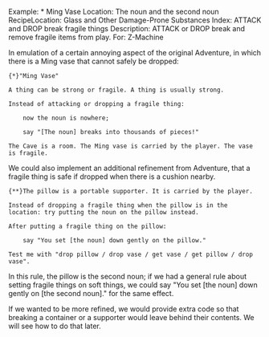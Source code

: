 Example: * Ming Vase
Location: The noun and the second noun
RecipeLocation: Glass and Other Damage-Prone Substances
Index: ATTACK and DROP break fragile things
Description: ATTACK or DROP break and remove fragile items from play.
For: Z-Machine

  
In emulation of a certain annoying aspect of the original Adventure, in which there is a Ming vase that cannot safely be dropped:

  

``` inform7
{*}"Ming Vase"

A thing can be strong or fragile. A thing is usually strong.

Instead of attacking or dropping a fragile thing:

	now the noun is nowhere;

	say "[The noun] breaks into thousands of pieces!"

The Cave is a room. The Ming vase is carried by the player. The vase is fragile.
```

  
We could also implement an additional refinement from Adventure, that a fragile thing is safe if dropped when there is a cushion nearby.

  

``` inform7
{**}The pillow is a portable supporter. It is carried by the player.

Instead of dropping a fragile thing when the pillow is in the location: try putting the noun on the pillow instead.

After putting a fragile thing on the pillow:

	say "You set [the noun] down gently on the pillow."

Test me with "drop pillow / drop vase / get vase / get pillow / drop vase".
```

  
In this rule, the pillow is the second noun; if we had a general rule about setting fragile things on soft things, we could say "You set [the noun] down gently on [the second noun]." for the same effect.

  
If we wanted to be more refined, we would provide extra code so that breaking a container or a supporter would leave behind their contents. We will see how to do that later.

